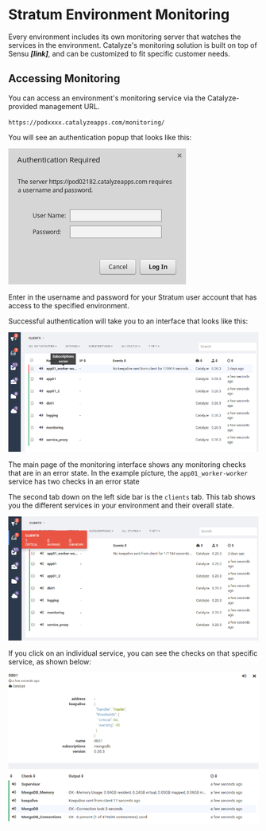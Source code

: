 # Stratum Environment Monitoring

Every environment includes its own monitoring server that watches the services in the environment. Catalyze's monitoring solution is built on top of Sensu ***[link]***, and can be customized to fit specific customer needs.

## Accessing Monitoring

You can access an environment's monitoring service via the Catalyze-provided management URL.

`https://podxxxx.catalyzeapps.com/monitoring/`

You will see an authentication popup that looks like this:

![auth](images/auth_popup.png)

Enter in the username and password for your Stratum user account that has access to the specified environment.

Successful authentication will take you to an interface that looks like this:

![sensu_interface](images/sensu_interface.png)

The main page of the monitoring interface shows any monitoring checks that are in an error state. In the example picture, the `app01_worker-worker` service has two checks in an error state

The second tab down on the left side bar is the `clients` tab. This tab shows you the different services in your environment and their overall state.

![sensu_clients](images/sensu_clients.png)

If you click on an individual service, you can see the checks on that specific service, as shown below:

![sensu_clients](images/sensu_service.png)
